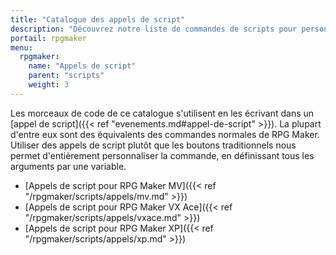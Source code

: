 ```yaml
---
title: "Catalogue des appels de script"
description: "Découvrez notre liste de commandes de scripts pour personnaliser votre jeu. Ajoutez de nouvelles commandes puissantes à vos évènements."
portail: rpgmaker
menu:
  rpgmaker:
    name: "Appels de script"
    parent: "scripts"
    weight: 3
---
```


Les morceaux de code de ce catalogue s'utilisent en les écrivant dans un [appel de script]({{< ref "evenements.md#appel-de-script" >}}). La plupart d'entre eux sont des équivalents des commandes normales de RPG Maker. Utiliser des appels de script plutôt que les boutons traditionnels nous permet d'entièrement personnaliser la commande, en définissant tous les arguments par une variable.

- [Appels de script pour RPG Maker MV]({{< ref "/rpgmaker/scripts/appels/mv.md" >}})
- [Appels de script pour RPG Maker VX Ace]({{< ref "/rpgmaker/scripts/appels/vxace.md" >}})
- [Appels de script pour RPG Maker XP]({{< ref "/rpgmaker/scripts/appels/xp.md" >}})
